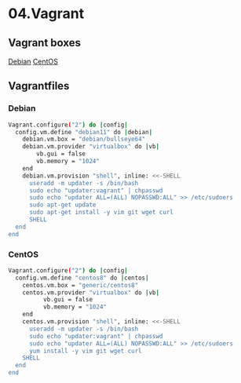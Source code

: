 # 04.Vagrant

## Vagrant boxes

[Debian](https://app.vagrantup.com/6MINYT/boxes/debian11/versions/1.0.0)
[CentOS](https://app.vagrantup.com/6MINYT/boxes/centos8/versions/1.0.0)

## Vagrantfiles

### Debian

```bash
Vagrant.configure("2") do |config|
  config.vm.define "debian11" do |debian|
    debian.vm.box = "debian/bullseye64"
    debian.vm.provider "virtualbox" do |vb|
        vb.gui = false
        vb.memory = "1024"
    end
    debian.vm.provision "shell", inline: <<-SHELL
      useradd -m updater -s /bin/bash
      sudo echo "updater:vagrant" | chpasswd
      sudo echo "updater ALL=(ALL) NOPASSWD:ALL" >> /etc/sudoers
      sudo apt-get update
      sudo apt-get install -y vim git wget curl
      SHELL
  end
end
```

### CentOS

```bash
Vagrant.configure("2") do |config|
  config.vm.define "centos8" do |centos|
    centos.vm.box = "generic/centos8"
    centos.vm.provider "virtualbox" do |vb|
          vb.gui = false
          vb.memory = "1024"
    end
    centos.vm.provision "shell", inline: <<-SHELL
      useradd -m updater -s /bin/bash
      sudo echo "updater:vagrant" | chpasswd
      sudo echo "updater ALL=(ALL) NOPASSWD:ALL" >> /etc/sudoers
      yum install -y vim git wget curl
    SHELL
  end
end

```
